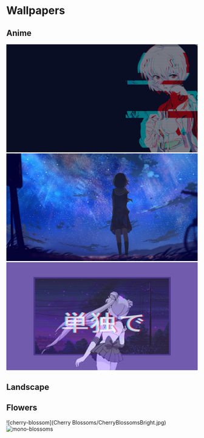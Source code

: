 # Wallpapers



## Anime
![glitched-girl](Anime/glitched-girl.jpg)
![](Anime/reach-for-the-stars-girl.jpg)
![](Anime/lo-fi-sailor-moon.gif)

## Landscape


## Flowers
![cherry-blossom](Cherry Blossoms/CherryBlossomsBright.jpg)
![mono-blossoms](1_pexels-elijah-odonnell-4173624.jpg)
